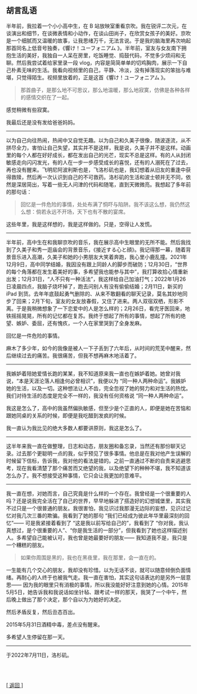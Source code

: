 ## 胡言乱语

半年前，我拉着一个小小高中生，在 B 站放映室重看京吹。我在锐评二次元，在谈演出和细节，在谈微表情和小动作，在谈山田尚子，在欣赏女孩子的美好。京吹是一个细腻而又温暖的故事，让我思绪万千，无法言说。于是我的脑海里再次响起那首同名上低音号独奏，《響け！ユーフォニアム 》。半年前，室友与女友南下拥抱生活的美好，我独自一人呆在房里，吃饭睡觉、捣鼓代码，不觉多少烦闷和无聊。然后我尝试着给家里录一段 vlog，内容是简简单单的切鸡胸肉，展示一下自己朴素无味的生活。我看向视频里的自己，平静、冷淡，没有掉落现实的笨拙与难堪，只觉得陌生。视频里放着的，正是这首《響け！ユーフォニアム 》。

> 那首曲子，是那么地不可思议，那么地温暖，那么地寂寞，仿佛是各种各样的感情交织在了一起。

感觉稍微有些寂寞。

我最后还是没有发给爸爸妈妈。

------

以为自己向往热闹，热闹中又自觉无趣。以为自己和久美子很像，随波逐流，从不拼尽全力，害怕让自己失望，其实并不是这样，我是说，久美子并不是这样。动画里的每个人都在好好成长，都在发出自己的光芒，现实不总是这样。有的人从封闭敏感走向闪闪发光，有的人在一步一步感受成长的喜悦，还有的人溺死在了过去，再也没有醒来。飞明尼阿波利斯也是，飞洛杉矶也是，我幻想着从旧友的重逢中获得救赎，然后再一次认识到自己的不可救药。洛杉矶的生活和波士顿并无不同，依然是深居简出，写着一些无人问津的代码和随笔，直到天微微亮。我想起了多年前的那句话：

> 回忆是一件危险的事情，处处布满了恫吓与陷阱。我不该这么想，我仍然这么想：倘若永远不开场，天下也有不散的宴席。

这些年里，我是这样想的，我是这样做的。只是，空得让人发慌。

------

半年前，高中生在和我聊京吹的音乐，我在展示高中生眼里的无所不能。然后我找到了久美子和秀一逛庙会的背景音乐，《接近する心と顔》。我记得那一幕，随着背景音乐进入高潮，久美子和她的小男朋友大笑着奔跑，我心里小鹿乱撞。2021年12月9日，高中同学结婚，我因没有跟上同龄人的脚步而破防；12月30日，“世界的每个角落都在发生着美好的事，多希望我也能参与其中”，我打算收拾心情重新出发；12月31日，“人不只有一种活法”，我这样给自己加油打气；2022年1月26日凌晨四点，我脑子烧坏掉了，跑去问别人有没有偷偷结婚；2月11日，新买的 iPad 到货。去年年底鼓起勇气删除的、从来不敢翻看的聊天记录，莫名其妙地同步了回来；2月下旬，室友的女友放春假，又住了进来。两人双宿双栖，形影不离。于是我稍微想象了一下恋爱中的人是怎么样的；2月26日，看完牙医回来，地铁摇摇晃晃，所有的记忆都在复苏。我终于想起了所有的事情，想起了所有的绝望、嫉妒、委屈，还有愧疚，一个人在家里哭到了全身发麻。

回忆是一件危险的事情。

麻木了多少年，如今的我像是被人一下子丢到了六年后，从时间的荒芜中醒来，然后继续过去的痛苦。我很痛苦，但我不想再麻木地活着了。

------

我嫉妒着陪她爱情长跑的某某，我不知道原来我一直也在嫉妒着她。她曾对我说，“本是天涯沦落人相逢何必曾相识”，我便以为 “同一种人两种命运”。我嫉妒她的生活，以及一切。这种想法让人不齿，完全忽视了她的努力和对生活的热忱。我们对待生活的态度是完全不一样的，我没有任何资格说 “同一种人两种命运”。

我这是怎么了，高中的我虽然偏执敏感，但至少是个正直的人，即便是她在苦恼和跟她同桌的关系的时候，即便是我吃醋到发疯的时候。

我一直认为我比见的绝大多数人都要讲原则，我这是怎么了。

------

这半年来我一直在做整理，日志和动态，朋友圈和备忘录，当然还有那份聊天记录。过去那个更聪明一点的我，似乎预见了很多事情。他总是在我对他产生误解的时候留下信标，告诉我，我对他的看法是错的。之前一直通过不断的自责来逃避思考，现在我看清楚了那个痛苦而又绝望的我，以及绝望下的种种不堪，我不知道该怎么办了。我不想接受这种事情，它只会让我更加的意难平。

------

我一直在想，对她而言，自己究竟是什么样的一个存在。我曾经是一个很重要的人吗？还是说我完全活在了自己的世界，早早地躲进了搭造好的幻想城堡里，其实我不过只是一个很普通的朋友。我很害怕，我见识过我那漫无边际的妄想，见识过记忆对我几次三番的欺骗。我看到了她的那句 “我们已经成为彼此年华里最深刻的回忆”—— 可是我紧接着看到了 “这是我以前写给自己的”，我看到了 “你对我，我认真想过，是个很重要的人”、“你是我生活的一部分”，但我看到了她也这样描述别人。多希望自己能被认可，我也曾是她最要好的朋友—— 我知道我不是，我只是一个糟糕的朋友。

> 如果你周围是黑的，我也在黑夜里，我在那里，会一直在的。

一生能有几个交心的朋友，我却没有珍惜。以为无话不谈，就可以随意倾倒负面情绪。再耐心的人终于也被我气走。我一直在害怕，其实这句话表达的是另外一层意思—— 因为我的眼里只有消极的事情，所以我没能好好注意到她的心情。2015年5月5日，她告诉我和我说话如坐针毡、跟考试一样的那天，我哭了一个中午，然后晚上做出了那个决定，那个自以为为她好的决定。

然后矛盾反复，然后丑态百出。

2015年5月31日酒精中毒，差点没有醒来。

多希望人生停留在那一天。

------

于2022年7月11日，洛杉矶。

<br>

<br>

[[ 返回 ]](../../index.md)
